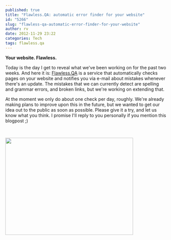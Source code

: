 ```yaml
---
published: true
title: "Flawless.QA: automatic error finder for your website"
id: "5266"
slug: "flawless-qa-automatic-error-finder-for-your-website"
author: rv
date: 2012-11-29 23:22
categories: Tech
tags: flawless.qa
---
```

<strong>Your website. Flawless.</strong>

Today is the day I get to reveal what we've been working on for the past two weeks. And here it is: <a href="http://www.flawless.qa/" target="_blank">Flawless.QA</a> is a service that automatically checks pages on your website and notifies you via e-mail about mistakes whenever there's an update. The mistakes that we can currently detect are spelling and grammar errors, and broken links, but we're working on extending that.

At the moment we only do about one check per day, roughly. We're already making plans to improve upon this in the future, but we wanted to get our idea out to the public as soon as possible. Please give it a try, and let us know what you think. I promise I'll reply to you personally if you mention this blogpost ;)

&nbsp;

<a title="Flawless.QA" href="http://www.flawless.qa"><img class="aligncenter size-medium wp-image-5268" title="flawless" src="https://s3.amazonaws.com/cfwblog/uploads/2012/11/flawless-400x305.jpg" alt="" width="400" height="305" /></a>
